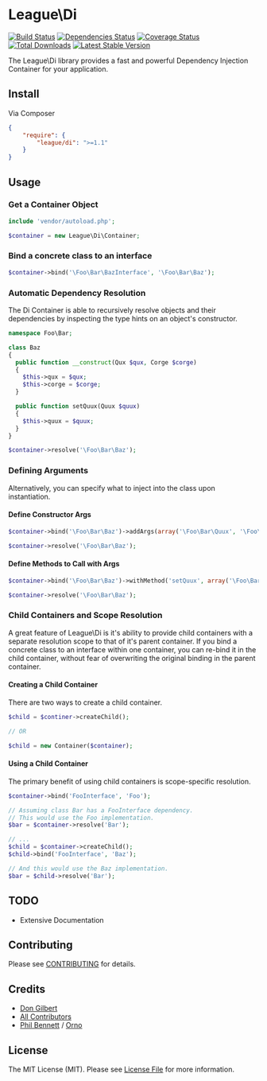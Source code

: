 # League\Di

[![Build Status](https://api.travis-ci.org/thephpleague/di.png?branch=develop)](https://travis-ci.org/thephpleague/di)
[![Dependencies Status](http://depending.in/thephpleague/di.png)](http://depending.in/thephpleague/di)
[![Coverage Status](https://coveralls.io/repos/php-loep/di/badge.png?branch=develop)](https://coveralls.io/r/php-loep/di?branch=develop)
[![Total Downloads](https://poser.pugx.org/league/di/downloads.png)](https://packagist.org/packages/league/di)
[![Latest Stable Version](https://poser.pugx.org/league/di/v/stable.png)](https://packagist.org/packages/league/di)

The League\Di library provides a fast and powerful Dependency Injection Container for your application.

## Install

Via Composer
```json
{
    "require": {
        "league/di": ">=1.1"
    }
}
```
## Usage

### Get a Container Object
```php
include 'vendor/autoload.php';

$container = new League\Di\Container;
```
### Bind a concrete class to an interface
```php
$container->bind('\Foo\Bar\BazInterface', '\Foo\Bar\Baz');
```
### Automatic Dependency Resolution

The Di Container is able to recursively resolve objects and their dependencies by inspecting the type hints on an object's constructor.
```php
namespace Foo\Bar;

class Baz
{
  public function __construct(Qux $qux, Corge $corge)
  {
    $this->qux = $qux;
    $this->corge = $corge;
  }

  public function setQuux(Quux $quux)
  {
    $this->quux = $quux;
  }
}

$container->resolve('\Foo\Bar\Baz');
```
### Defining Arguments

Alternatively, you can specify what to inject into the class upon instantiation.

#### Define Constructor Args
```php
$container->bind('\Foo\Bar\Baz')->addArgs(array('\Foo\Bar\Quux', '\Foo\Bar\Corge'));

$container->resolve('\Foo\Bar\Baz');
```
#### Define Methods to Call with Args
```php
$container->bind('\Foo\Bar\Baz')->withMethod('setQuux', array('\Foo\Bar\Quux'));

$container->resolve('\Foo\Bar\Baz');
```
### Child Containers and Scope Resolution

A great feature of League\Di is it's ability to provide child containers with a separate resolution scope to that of it's parent container. If you bind a concrete class to an interface within one container, you can re-bind it in the child container, without fear of overwriting the original binding in the parent container.

#### Creating a Child Container

There are two ways to create a child container.
```php
$child = $continer->createChild();

// OR

$child = new Container($container);
```
#### Using a Child Container

The primary benefit of using child containers is scope-specific resolution.
```php
$container->bind('FooInterface', 'Foo');

// Assuming class Bar has a FooInterface dependency.
// This would use the Foo implementation.
$bar = $container->resolve('Bar');

// ...
$child = $container->createChild();
$child->bind('FooInterface', 'Baz');

// And this would use the Baz implementation.
$bar = $child->resolve('Bar');
```
## TODO

- Extensive Documentation


## Contributing

Please see [CONTRIBUTING](https://github.com/php-loep/di/blob/master/CONTRIBUTING.md) for details.


## Credits

- [Don Gilbert](https://github.com/dongilbert)
- [All Contributors](https://github.com/php-loep/di/contributors)
- [Phil Bennett](https://twitter.com/philipobenito) / [Orno](http://getorno.com/)


## License

The MIT License (MIT). Please see [License File](https://github.com/php-loep/di/blob/master/LICENSE) for more information.
